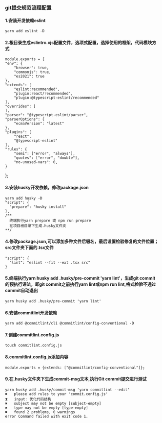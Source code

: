 ### git提交规范流程配置
#### 1.安装开发依赖eslint
    yarn add eslint -D

#### 2.根目录生成eslintrc.cjs配置文件，选项式配置，选择使用的框架，代码模块方式

    module.exports = {
    "env": {
        "browser": true,
        "commonjs": true,
        "es2021": true
    },
    "extends": [
        "eslint:recommended",
        "plugin:react/recommended",
        "plugin:@typescript-eslint/recommended"
    ],
    "overrides": [
    ],
    "parser": "@typescript-eslint/parser",
    "parserOptions": {
        "ecmaVersion": "latest"
    },
    "plugins": [
        "react",
        "@typescript-eslint"
    ],
    "rules": {
        "semi": ["error", "always"],
        "quotes": ["error", "double"],
        "no-unused-vars": 0,
    }
};

#### 3.安装husky开发依赖，修改package.json
    yarn add husky -D
    "script": {
      "prepare": "husky install"
    },
    /**
      终端执行yarn prepare 或 npm run prepare
      在项目根目录下生成.husky文件夹
    **/

#### 4.修改package.json,可以添加多种文件后缀名，最后设置检验修复的文件位置；src文件夹下面的.tsx文件
    "script": {
      "lint": "eslint --fit --ext .tsx src"
    }

#### 5.终端执行yarn husky add .husky/pre-commit 'yarn lint'，生成git commit的预执行语法，即git commit之前执行yarn lint或npm run lint,格式检验不通过commit自动退出
    yarn husky add .husky/pre-commit 'yarn lint'

#### 6.安装commitlint开发依赖
    yarn add @commitlint/cli @commitlint/config-conventional -D

#### 7.创建commitlint.config.js
    touch commitlint.config.js

#### 8.commitlint.config.js添加内容
    module.exports = {extends: ["@commitlint/config-conventional"]};

#### 9.在.husky文件夹下生成commit-msg文本,执行Git commit提交进行测试
    yarn husky add .husky/commit-msg 'yarn commitlint --edit'
    ✖   please add rules to your 'commit.config.js'
    ⧗   input: 优化代码结构
    ✖   subject may not be empty [subject-empty]
    ✖   type may not be empty [type-empty]
    ✖   found 2 problems, 0 warnings
    error Command failed with exit code 1.
